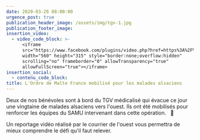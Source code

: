 ```yaml
---
date: 2020-03-26 08:00:00
urgence_post: true
publication_header_image: /assets/img/tgv-1.jpg
publication_footer_image:
insertion_video:
  - video_code_block: >-
      <iframe
      src="https://www.facebook.com/plugins/video.php?href=https%3A%2F%2Fwww.facebook.com%2Fsamuparis%2Fvideos%2F959094964488727%2F&show_text=0&width=560"
      width="560" height="315" style="border:none;overflow:hidden"
      scrolling="no" frameborder="0" allowTransparency="true"
      allowFullScreen="true"></iframe>
insertion_social:
  - contenu_code_block:
title: L'Ordre de Malte France mobilisé pour les malades alsaciens
---
```


Deux de nos b&eacute;n&eacute;voles sont &agrave; bord du TGV m&eacute;dicalis&eacute; qui &eacute;vacue ce jour une vingtaine de malades alsaciens vers l'ouest. Ils ont &eacute;t&eacute; mobilis&eacute;s pour renforcer les &eacute;quipes du SAMU intervenant dans cette op&eacute;ration. &nbsp; 🙌

Un reportage vid&eacute;o r&eacute;alis&eacute; par le courrier de l'ouest vous permettra de mieux comprendre le d&eacute;fi qu'il faut relever.